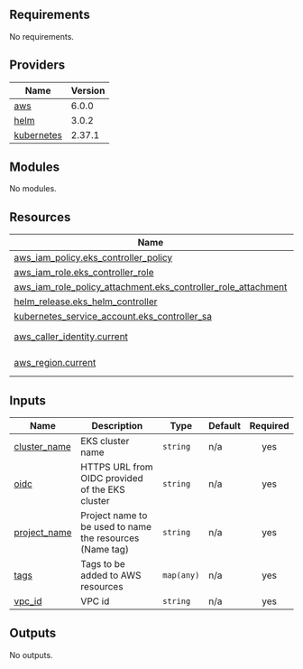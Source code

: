 <!-- BEGIN_TF_DOCS -->
## Requirements

No requirements.

## Providers

| Name | Version |
|------|---------|
| <a name="provider_aws"></a> [aws](#provider\_aws) | 6.0.0 |
| <a name="provider_helm"></a> [helm](#provider\_helm) | 3.0.2 |
| <a name="provider_kubernetes"></a> [kubernetes](#provider\_kubernetes) | 2.37.1 |

## Modules

No modules.

## Resources

| Name | Type |
|------|------|
| [aws_iam_policy.eks_controller_policy](https://registry.terraform.io/providers/hashicorp/aws/latest/docs/resources/iam_policy) | resource |
| [aws_iam_role.eks_controller_role](https://registry.terraform.io/providers/hashicorp/aws/latest/docs/resources/iam_role) | resource |
| [aws_iam_role_policy_attachment.eks_controller_role_attachment](https://registry.terraform.io/providers/hashicorp/aws/latest/docs/resources/iam_role_policy_attachment) | resource |
| [helm_release.eks_helm_controller](https://registry.terraform.io/providers/hashicorp/helm/latest/docs/resources/release) | resource |
| [kubernetes_service_account.eks_controller_sa](https://registry.terraform.io/providers/hashicorp/kubernetes/latest/docs/resources/service_account) | resource |
| [aws_caller_identity.current](https://registry.terraform.io/providers/hashicorp/aws/latest/docs/data-sources/caller_identity) | data source |
| [aws_region.current](https://registry.terraform.io/providers/hashicorp/aws/latest/docs/data-sources/region) | data source |

## Inputs

| Name | Description | Type | Default | Required |
|------|-------------|------|---------|:--------:|
| <a name="input_cluster_name"></a> [cluster\_name](#input\_cluster\_name) | EKS cluster name | `string` | n/a | yes |
| <a name="input_oidc"></a> [oidc](#input\_oidc) | HTTPS URL from OIDC provided of the EKS cluster | `string` | n/a | yes |
| <a name="input_project_name"></a> [project\_name](#input\_project\_name) | Project name to be used to name the resources (Name tag) | `string` | n/a | yes |
| <a name="input_tags"></a> [tags](#input\_tags) | Tags to be added to AWS resources | `map(any)` | n/a | yes |
| <a name="input_vpc_id"></a> [vpc\_id](#input\_vpc\_id) | VPC id | `string` | n/a | yes |

## Outputs

No outputs.
<!-- END_TF_DOCS -->